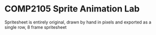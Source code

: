 # COMP2105 Sprite Animation Lab
Spritesheet is entirely original, drawn by hand in pixels and exported as a single row, 8 frame spritesheet
